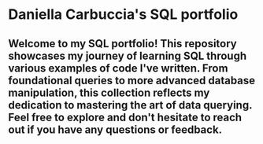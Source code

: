 # Daniella Carbuccia's SQL portfolio

## Welcome to my SQL portfolio! This repository showcases my journey of learning SQL through various examples of code I've written. From foundational queries to more advanced database manipulation, this collection reflects my dedication to mastering the art of data querying. Feel free to explore and don't hesitate to reach out if you have any questions or feedback. 
